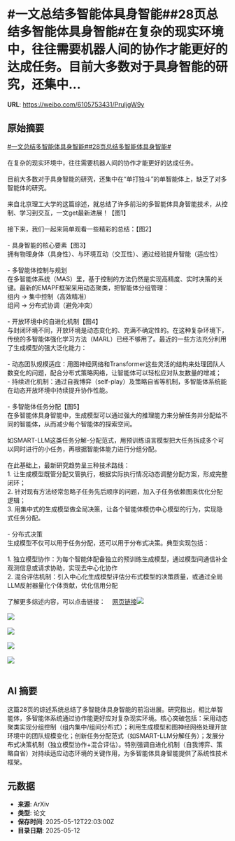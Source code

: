 # #一文总结多智能体具身智能##28页总结多智能体具身智能#在复杂的现实环境中，往往需要机器人间的协作才能更好的达成任务。目前大多数对于具身智能的研究，还集中...

**URL**: https://weibo.com/6105753431/PruljgW9y

## 原始摘要

<a href="https://m.weibo.cn/search?containerid=231522type%3D1%26t%3D10%26q%3D%23%E4%B8%80%E6%96%87%E6%80%BB%E7%BB%93%E5%A4%9A%E6%99%BA%E8%83%BD%E4%BD%93%E5%85%B7%E8%BA%AB%E6%99%BA%E8%83%BD%23&amp;extparam=%23%E4%B8%80%E6%96%87%E6%80%BB%E7%BB%93%E5%A4%9A%E6%99%BA%E8%83%BD%E4%BD%93%E5%85%B7%E8%BA%AB%E6%99%BA%E8%83%BD%23" data-hide=""><span class="surl-text">#一文总结多智能体具身智能#</span></a><a href="https://m.weibo.cn/search?containerid=231522type%3D1%26t%3D10%26q%3D%2328%E9%A1%B5%E6%80%BB%E7%BB%93%E5%A4%9A%E6%99%BA%E8%83%BD%E4%BD%93%E5%85%B7%E8%BA%AB%E6%99%BA%E8%83%BD%23&amp;extparam=%2328%E9%A1%B5%E6%80%BB%E7%BB%93%E5%A4%9A%E6%99%BA%E8%83%BD%E4%BD%93%E5%85%B7%E8%BA%AB%E6%99%BA%E8%83%BD%23" data-hide=""><span class="surl-text">#28页总结多智能体具身智能#</span></a><br><br>在复杂的现实环境中，往往需要机器人间的协作才能更好的达成任务。<br><br>目前大多数对于具身智能的研究，还集中在“单打独斗”的单智能体上，缺乏了对多智能体的研究。<br><br>来自北京理工大学的这篇综述，就总结了许多前沿的多智能体具身智能技术，从控制、学习到交互，一文get最新进展！【图1】<br><br>接下来，我们一起来简单观看一些精彩的总结：【图2】<br><br>- 具身智能的核心要素【图3】<br>拥有物理身体（具身性）、与环境互动（交互性）、通过经验提升智能（适应性）<br><br>- 多智能体控制与规划<br>在多智能体系统（MAS）里，基于控制的方法仍然是实现高精度、实时决策的关键。最新的EMAPF框架采用动态聚类，把智能体分组管理：<br>组内 → 集中控制（高效精准）<br>组间 → 分布式协调（避免冲突）<br><br>- 开放环境中的自进化机制【图4】<br>与封闭环境不同，开放环境是动态变化的、充满不确定性的。在这种复杂环境下，传统的多智能体强化学习方法（MARL）已经不够用了。最近的一些方法充分利用了生成模型的强大泛化能力：<br><br>- 动态团队规模适应：用图神经网络和Transformer这些灵活的结构来处理团队人数变化的问题，配合分布式策略网络，让智能体可以轻松应对队友数量的增减；<br>- 持续进化机制：通过自我博弈（self-play）及策略自省等机制，多智能体系统能在动态开放环境中持续提升协作性能。<br><br>- 多智能体任务分配【图5】<br>在多智能体具身智能中，生成模型可以通过强大的推理能力来分解任务并分配给不同的智能体，从而减少每个智能体的探索空间。<br><br>如SMART-LLM这类任务分解-分配范式，用预训练语言模型把大任务拆成多个可以同时进行的小任务，再根据智能体能力进行分组分配。<br><br>在此基础上，最新研究趋势呈三种技术路线：<br>1. 让生成模型既管分配又管执行，根据实际执行情况动态调整分配方案，形成完整闭环；<br>2. 针对现有方法经常忽略子任务先后顺序的问题，加入子任务依赖图来优化分配逻辑；<br>3. 用集中式的生成模型做全局决策，让各个智能体模仿中心模型的行为，实现隐式任务分配。<br><br>- 分布式决策<br>生成模型不仅可以用于任务分配，还可以用于分布式决策。典型实现包括：<br><br>1. 独立模型协作：为每个智能体配备独立的预训练生成模型，通过模型间通信补全观测信息或请求协助，实现去中心化协作<br>2. 混合评估机制：引入中心化生成模型评估分布式模型的决策质量，或通过全局LLM反射器量化个体贡献，优化信用分配<br><br>了解更多综述内容，可以点击链接：<a href="https://weibo.cn/sinaurl?u=https%3A%2F%2Farxiv.org%2Fabs%2F2505.05108" data-hide=""><span class="url-icon"><img style="width: 1rem;height: 1rem" src="https://h5.sinaimg.cn/upload/2015/09/25/3/timeline_card_small_web_default.png" referrerpolicy="no-referrer"></span><span class="surl-text">网页链接</span></a><img style="" src="https://tvax3.sinaimg.cn/large/006Fd7o3gy1i1csaurdkdj314e1dm4kr.jpg" referrerpolicy="no-referrer"><br><br><img style="" src="https://tvax2.sinaimg.cn/large/006Fd7o3gy1i1csavt0gij30y00bk45b.jpg" referrerpolicy="no-referrer"><br><br><img style="" src="https://tvax4.sinaimg.cn/large/006Fd7o3gy1i1csaxdy3nj312g0hadof.jpg" referrerpolicy="no-referrer"><br><br><img style="" src="https://tvax3.sinaimg.cn/large/006Fd7o3gy1i1csaz0y80j30zk0cqqcm.jpg" referrerpolicy="no-referrer"><br><br><img style="" src="https://tvax3.sinaimg.cn/large/006Fd7o3gy1i1csb1ukizj310g0n4dxm.jpg" referrerpolicy="no-referrer"><br><br>

## AI 摘要

这篇28页的综述系统总结了多智能体具身智能的前沿进展。研究指出，相比单智能体，多智能体系统通过协作能更好应对复杂现实环境。核心突破包括：采用动态聚类实现分组控制（组内集中/组间分布式）；利用生成模型和图神经网络处理开放环境中的团队规模变化；创新任务分配范式（如SMART-LLM分解任务）；发展分布式决策机制（独立模型协作+混合评估）。特别强调自进化机制（自我博弈、策略自省）对持续适应动态环境的关键作用，为多智能体具身智能提供了系统性技术框架。

## 元数据

- **来源**: ArXiv
- **类型**: 论文
- **保存时间**: 2025-05-12T22:03:00Z
- **目录日期**: 2025-05-12
